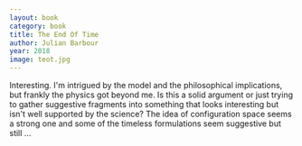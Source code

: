 ```yaml
---
layout: book
category: book
title: The End Of Time
author: Julian Barbour
year: 2018
image: teot.jpg
---
```

Interesting.  I'm intrigued by the model and the philosophical implications, but frankly the physics got beyond me. Is this a solid argument or just trying to gather suggestive fragments into something that looks interesting but isn't well supported by the science?  The idea of configuration space seems a strong one and some of the timeless formulations seem suggestive but still …
